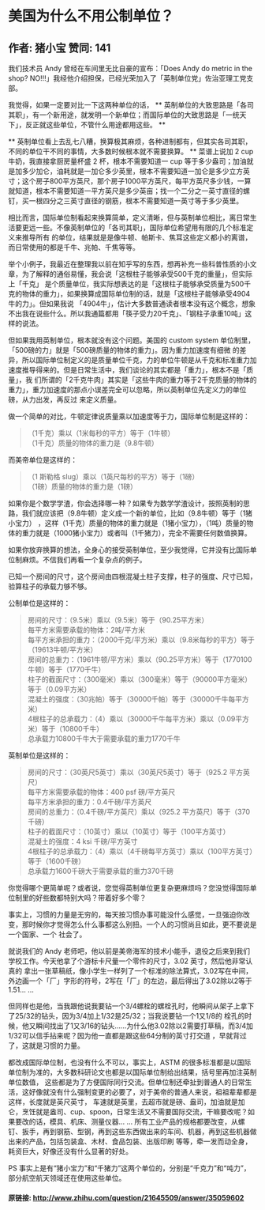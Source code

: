 # 美国为什么不用公制单位？
## 作者: 猪小宝  赞同: 141
我们技术员 Andy 曾经在车间里无比自豪的宣布：「Does Andy do metric in the shop?
NO!!!」我经他介绍担保，已经光荣加入了「英制单位党」佐治亚理工党支部。  
  
我觉得，如果一定要对比一下这两种单位的话， **
英制单位的大致思路是「各司其职」，有一个新用途，就发明一个新单位；而国际单位的大致思路是「一统天下」，反正就这些单位，不管什么用途都用这些。 **  
  
** 英制单位看上去乱七八糟，换算极其麻烦，各种进制都有，但其实各司其职，不同的单位干不同的事情，大多数时候根本就不需要换算。 ** 菜谱上说加 2 cup 牛奶，我直接拿厨房量杯盛 2 杯，根本不需要知道一 cup 等于多少盎司；加油就是加多少加仑，油耗就是一加仑多少英里，根本不需要知道一加仑是多少立方英寸；这个房子800平方英尺，那个房子1000平方英尺，每平方英尺多少钱，一算就知道，根本不需要知道一平方英尺是多少英亩；找一个二分之一英寸直径的螺钉，买一根四分之三英寸直径的钢筋，根本不需要知道一英寸等于多少英里。   
  
相比而言，国际单位制看起来换算简单，定义清晰，但与英制单位相比，离日常生活要更远一些。不像英制单位的「各司其职」，国际单位希望用有限的几个标准定义来推导所有
的单位，结果就是是像牛顿、帕斯卡、焦耳这些定义都小的离谱，而日常使用的都是千牛、兆帕、千焦等等。  
  
举个小例子，我最近在整理我以前在知乎写的东西，想再补充一些科普性质的小文章，为了解释的通俗易懂，我会说「这根柱子能够承受500千克的重量」，但实际上「千克」
是个质量单位，我实际想表达的是「这根柱子能够承受质量为500千克的物体的重力」，如果换算成国际单位制的话，就是「这根柱子能够承受4904牛的力」。但如果我说
「4904牛」，估计大多数普通读者根本没有这个概念，想象不出我在说些什么。所以我通篇都用「筷子受力20千克」、「钢柱子承重10吨」这样的说法。  
  
但如果我用英制单位，根本就没有这个问题。美国的 custom system 单位制里，「500磅的力」就是「500磅质量的物体的重力」。因为重力加速度有细微
的差异，所以国际单位制定义的是质量单位千克，力的单位牛顿是从千克和标准重力加速度推导得来的。但是日常生活中，我们谈论的其实都是「重力」，根本不是「质量」，我
们所谓的「2千克牛肉」其实是「这些牛肉的重力等于2千克质量的物体的重力」，重力加速度的那点小误差完全可以忽略，所以英制单位先定义力的单位磅，从力出发，再反过
来定义质量。  
  
做一个简单的对比，牛顿定律说质量乘以加速度等于力，国际单位制是这样的：  

> （1千克）乘以（1米每秒的平方）等于（1牛顿）  
（1千克）质量的物体的重力是（9.8牛顿）

  
而美帝单位是这样的：  

> （1 斯勒格 slug）乘以（1英尺每秒的平方）等于（1磅）  
（1磅）质量的物体的重力是（1磅）

  
如果你是个数学学渣，你会选择哪一种？如果专为数学学渣设计，按照英制的思路，我们就应该把（9.8牛顿）定义成一个新的单位，比如（9.8牛顿）等于（1猪小宝力）
，这样（1千克）质量的物体的重力就是（1猪小宝力），（1吨）质量的物体的重力就是（1000猪小宝力）或者叫（1千猪力），完全不需要任何数值换算。  
  
如果你放弃换算的想法，全身心的接受英制单位，至少我觉得，它并没有比国际单位制麻烦。不信我们再看一个复杂点的例子。  
  
已知一个房间的尺寸，这个房间由四根混凝土柱子支撑，柱子的强度、尺寸已知，验算柱子的承载力够不够。  
  
公制单位是这样的：  

> 房间的尺寸：（9.5米）乘以（9.5米）等于（90.25平方米）  
每平方米需要承载的物体：2吨/平方米  
每平方米承担的重力：（2000千克/平方米）乘以（9.8米每秒的平方）等于（19613牛顿/平方米）  
房间的总重力：（1961牛顿/平方米）乘以（90.25平方米）等于（1770100牛顿）等于（1770千牛）  
柱子的截面尺寸：（300毫米）乘以（300毫米）等于（90000平方毫米）等于（0.09平方米）  
混凝土的强度：（30兆帕）等于（30000千帕）等于（30000千牛每平方米）  
4根柱子的总承载力：（4）乘以（30000千牛每平方米）乘以（0.09平方米）等于（10800千牛）  
总承载力10800千牛大于需要承载的重力1770千牛

  
英制单位是这样的：  

> 房间的尺寸：（30英尺5英寸）乘以（30英尺5英寸）等于（925.2 平方英尺）  
每平方米需要承载的物体：400 psf 磅/平方英尺  
每平方米承担的重力：0.4千磅/平方英尺  
房间的总重力：（0.4千磅/平方英尺）乘以（925.2 平方英尺）等于（370千磅）  
柱子的截面尺寸：（10英寸）乘以（10英寸）等于（100平方英寸）  
混凝土的强度：4 ksi 千磅/平方英寸  
4根柱子的总承载力：（4）乘以（4千磅每平方英寸）乘以（100平方英寸）等于（1600千磅）  
总承载力1600千磅大于需要承载的重力370千磅

  
你觉得哪个更简单呢？或者说，您觉得英制单位更复杂更麻烦吗？您没觉得国际单位制里的好些数都特别大吗？带着好多个零？  
  
事实上，习惯的力量是无穷的，每天按习惯办事可能没什么感觉，一旦强迫你改变，那时候你才觉得怎么什么事都这么别扭。一个人的习惯尚且如此，更不要说是一个国家、一个
社会了。  
  
就说我们的 Andy 老师吧，他以前是美帝海军的技术小能手，退役之后来到我们学校工作。今天他拿了个游标卡尺量一个零件的尺寸，3.02 英寸，然后他非常认真的
拿出一张草稿纸，像小学生一样列了一个标准的除法算式，3.02写在中间，外边画一个「厂」字形的符号，2写在「厂」的左边，最后得出了3.02除以2等于1.51…
…  
  
但同样也是他，当我跟他说我要钻一个3/4螺栓的螺栓孔时，他瞬间从架子上拿下了25/32的钻头，因为3/4加上1/32是25/32；当我说要钻一个1又1/8的
栓孔的时候，他又瞬间找出了1又3/16的钻头……为什么他3.02除以2需要打草稿，而3/4加1/32可以信手拈来呢？因为他一直都是跟这些64分制的英寸打交道
，早就背过了，这就是习惯的力量。  
  
都改成国际单位制，也没有什么不可以，事实上，ASTM 的很多标准都是以国际单位制为准的，大多数科研论文也都是以国际单位制给出结果，括号里再加注英制单位数值，
这些都是为了方便国际同行交流。但单位制还牵扯到普通人的日常生活，这好像就没有什么强制变更的必要了，对于美帝的普通人来说，祖祖辈辈都是这样，长度就是英尺英寸，
车速就是英里，去超市就是磅、盎司，加油就是加仑，烹饪就是盎司、cup、spoon，日常生活又不需要国际交流，干嘛要改呢？如果要改的话，模具、机床、测量仪器…
… 所有工业产品的规格都要改变，从螺钉、扳手，再到钢筋、型钢，再到这些东西做出来的车间、机器，再到这些机器做出来的产品，包括包装盒、木材、食品包装、出版印刷
等等，牵一发而动全身，耗资巨大，好像还没有什么显著的好处。  
  
PS 事实上是有“猪小宝力”和“千猪力”这两个单位的，分别是“千克力”和“吨力”，部分航空航天领域还在使用这些单位。

#### 原链接: http://www.zhihu.com/question/21645509/answer/35059602